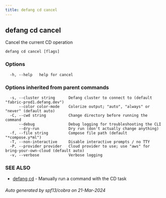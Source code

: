 ```yaml
---
title: defang cd cancel
---
```

## defang cd cancel

Cancel the current CD operation

```
defang cd cancel [flags]
```

### Options

```
  -h, --help   help for cancel
```

### Options inherited from parent commands

```
  -s, --cluster string      Defang cluster to connect to (default "fabric-prod1.defang.dev")
      --color color-mode    Colorize output; "auto", "always" or "never" (default auto)
  -C, --cwd string          Change directory before running the command
      --debug               Debug logging for troubleshooting the CLI
      --dry-run             Dry run (don't actually change anything)
  -f, --file string         Compose file path (default "*compose.y*ml")
  -T, --non-interactive     Disable interactive prompts / no TTY
  -P, --provider provider   Cloud provider to use; use "aws" for bring-your-own-cloud (default auto)
  -v, --verbose             Verbose logging
```

### SEE ALSO

* [defang cd](defang-cd.md)	 - Manually run a command with the CD task

###### Auto generated by spf13/cobra on 21-Mar-2024
